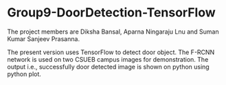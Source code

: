 # Group9-DoorDetection-TensorFlow

The project members are Diksha Bansal, Aparna Ningaraju Lnu and Suman Kumar Sanjeev Prasanna.

The present version uses TensorFlow to detect door object. The F-RCNN network is used on two CSUEB campus images for demonstration. The output i.e., successfully door detected image is shown on python using python plot.

